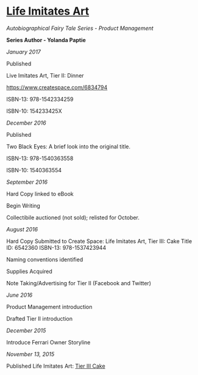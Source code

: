 # [Life Imitates Art](https://www.amazon.com/Life-Imitates-Art-Tier-III-ebook/dp/B017Y3W9PO)

_Autobiographical Fairy Tale Series - Product Management_

**Series Author - Yolanda Paptie**

_January 2017_

Published 

Live Imitates Art, Tier II: Dinner

https://www.createspace.com/6834794

ISBN-13: 978-1542334259 

ISBN-10: 154233425X 

_December 2016_

Published

Two Black Eyes: A brief look into the original title. 

ISBN-13: 978-1540363558

ISBN-10: 1540363554 

_September 2016_

Hard Copy linked to eBook

Begin Writing

Collectibile auctioned (not sold); relisted for October.

_August 2016_

Hard Copy Submitted to Create Space:
Life Imitates Art, Tier III: Cake
Title ID: 6542360
ISBN-13: 978-1537423944

Naming conventions identified

Supplies Acquired

Note Taking/Advertising for Tier II (Facebook and Twitter)

_June 2016_

Product Management introduction

Drafted Tier II introduction

_December 2015_

Introduce Ferrari Owner Storyline

_November 13, 2015_

Published Life Imitates Art: [Tier III Cake](https://www.amazon.com/Life-Imitates-Art-Tier-III-ebook/dp/B017Y3W9PO)




